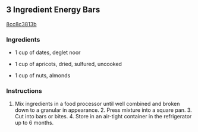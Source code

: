 ## 3 Ingredient Energy Bars

[8cc8c3813b](http://www.food.com/recipe/3-ingredient-energy-bars-497466)

### Ingredients

 - 1 cup of dates, deglet noor

 - 1 cup of apricots, dried, sulfured, uncooked

 - 1 cup of nuts, almonds

### Instructions

1. Mix ingredients in a food processor until well combined and broken down to a granular in appearance. 2. Press mixture into a square pan. 3. Cut into bars or bites. 4. Store in an air-tight container in the refrigerator up to 6 months.